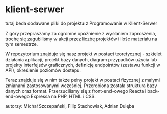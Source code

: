 # klient-serwer
tutaj beda dodawane pliki do projektu z Programowanie w Klient-Serwer

Z góry przepraszamy za ogromne opóźnienie z wysłaniem zaproszenia, trochę się zagubiliśmy w akcji przez liczbę projektów i ilośc materiału na tym semestrze.

W repozytorium znajduje się nasz projekt w postaci teoretycznej - szkielet działania aplikacji, projekt bazy danych, diagram przypadków użycia lub projekty interfejsów graficznych, definicję endpointów (zestawu funkcji w API), określenie poziomów dostepu.

Teraz znajduje się w nim także pełny projekt w postaci fizycznej z małymi zmianami zastosowanymi wcześniej. Przerobiona została struktura bazy danych oraz format. Przerzucilismy się z front-end-owego Reacta i back-end-owego Expressa na PHP, HTML i CSS.

autorzy: Michał Szczepański, Filip Stachowiak, Adrian Dulęba

